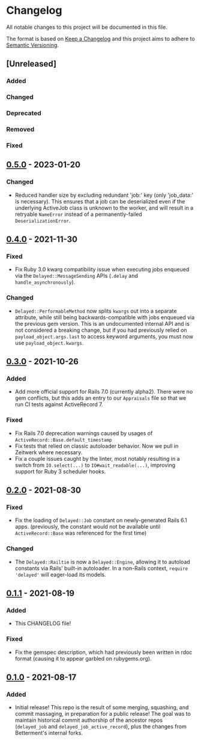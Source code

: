 # Changelog
All notable changes to this project will be documented in this file.

The format is based on [Keep a Changelog](http://keepachangelog.com/en/1.0.0/)
and this project aims to adhere to [Semantic Versioning](http://semver.org/spec/v2.0.0.html).

## [Unreleased]
### Added <!-- for new features. -->
### Changed <!-- for changes in existing functionality. -->
### Deprecated <!-- for soon-to-be removed features. -->
### Removed <!-- for now removed features. -->
### Fixed <!-- for any bug fixes. -->

## [0.5.0] - 2023-01-20
### Changed
- Reduced handler size by excluding redundant 'job:' key (only 'job_data:' is
  necessary). This ensures that a job can be deserialized even if the underlying
  ActiveJob class is unknown to the worker, and will result in a retryable
  `NameError` instead of a permanently-failed `DeserializationError`.

## [0.4.0] - 2021-11-30
### Fixed
- Fix Ruby 3.0 kwarg compatibility issue when executing jobs enqueued via the
  `Delayed::MessageSending` APIs (`.delay` and `handle_asynchronously`).
### Changed
- `Delayed::PerformableMethod` now splits `kwargs` out into a separate attribute, while still being
  backwards-compatible with jobs enqueued via the previous gem version. This is an undocumented
  internal API and is not considered a breaking change, but if you had previously relied on
  `payload_object.args.last` to access keyword arguments, you must now use `payload_object.kwargs`.

## [0.3.0] - 2021-10-26
### Added
- Add more official support for Rails 7.0 (currently alpha2). There were no gem conflicts, but this
  adds an entry to our `Appraisals` file so that we run CI tests against ActiveRecord 7.
### Fixed
- Fix Rails 7.0 deprecation warnings caused by usages of `ActiveRecord::Base.default_timestamp`
- Fix tests that relied on classic autoloader behavior. Now we pull in Zeitwerk where necessary.
- Fix a couple issues caught by the linter, most notably resulting in a switch from `IO.select(...)`
  to `IO#wait_readable(...)`, improving support for Ruby 3 scheduler hooks.

## [0.2.0] - 2021-08-30
### Fixed
- Fix the loading of `Delayed::Job` constant on newly-generated Rails 6.1 apps. (previously, the
  constant would not be available until `ActiveRecord::Base` was referenced for the first time)
### Changed
- The `Delayed::Railtie` is now a `Delayed::Engine`, allowing it to autoload constants via Rails'
  built-in autoloader. In a non-Rails context, `require 'delayed'` will eager-load its models.

## [0.1.1] - 2021-08-19
### Added
- This CHANGELOG file!
### Fixed
- Fix the gemspec description, which had previously been written in rdoc format (causing it to
  appear garbled on rubygems.org).

## [0.1.0] - 2021-08-17
### Added
- Initial release! This repo is the result of some merging, squashing, and commit massaging, in
  preparation for a public release! The goal was to maintain historical commit authorship of the
  ancestor repos (`delayed_job` and `delayed_job_active_record`), plus the changes from Betterment's
  internal forks.

[0.5.0]: https://github.com/betterment/delayed/compare/v0.4.0...v0.5.0
[0.4.0]: https://github.com/betterment/delayed/compare/v0.3.0...v0.4.0
[0.3.0]: https://github.com/betterment/delayed/compare/v0.2.0...v0.3.0
[0.2.0]: https://github.com/betterment/delayed/compare/v0.1.1...v0.2.0
[0.1.1]: https://github.com/betterment/delayed/compare/v0.1.0...v0.1.1
[0.1.0]: https://github.com/betterment/delayed/releases/tag/v0.1.0
